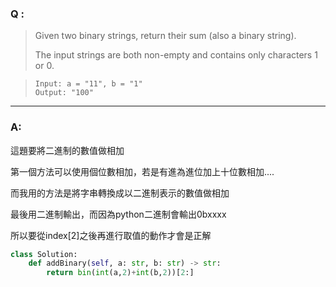 ### Q :
> Given two binary strings, return their sum (also a binary string).
>
> The input strings are both non-empty and contains only characters 1 or 0.

> ```
> Input: a = "11", b = "1"
> Output: "100"
> ```

***

### A:

這題要將二進制的數值做相加

第一個方法可以使用個位數相加，若是有進為進位加上十位數相加....

而我用的方法是將字串轉換成以二進制表示的數值做相加

最後用二進制輸出，而因為python二進制會輸出0bxxxx

所以要從index[2]之後再進行取值的動作才會是正解

```python
class Solution:
    def addBinary(self, a: str, b: str) -> str:
        return bin(int(a,2)+int(b,2))[2:]
```
